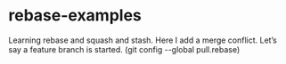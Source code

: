 # rebase-examples

Learning rebase and squash and stash.
Here I add a merge conflict.
Let’s say a feature branch is started.
(git config --global pull.rebase)